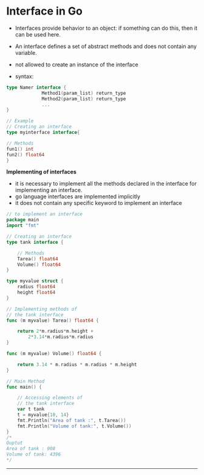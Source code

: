# Interface in Go
- Interfaces provide behavior to an object: if something can do this, then it can be used here.
- An interface defines a set of abstract methods and does not contain any variable.
- not allowed to create an instance of the interface

- syntax: 
```go 
type Namer interface {  
             Method1(param_list) return_type  
             Method2(param_list) return_type  
             ...  
}

// Example 
// Creating an interface
type myinterface interface{

// Methods
fun1() int
fun2() float64
}
````
**Implementing of interfaces**
- it is necessary to implement all the methods declared in the interface for implementing an interface.
- go language interfaces are implemented implicitly
- it does not contain any specific keyword to implement an interface
```go 
// to implement an interface
package main
import "fmt"

// Creating an interface
type tank interface {

	// Methods
	Tarea() float64
	Volume() float64
}

type myvalue struct {
	radius float64
	height float64
}

// Implementing methods of
// the tank interface
func (m myvalue) Tarea() float64 {

	return 2*m.radius*m.height +
		2*3.14*m.radius*m.radius
}

func (m myvalue) Volume() float64 {

	return 3.14 * m.radius * m.radius * m.height
}

// Main Method
func main() {

	// Accessing elements of
	// the tank interface
	var t tank
	t = myvalue{10, 14}
	fmt.Println("Area of tank :", t.Tarea())
	fmt.Println("Volume of tank:", t.Volume())
}
/*
Ouptut
Area of tank : 908
Volume of tank: 4396
*/
````
----
